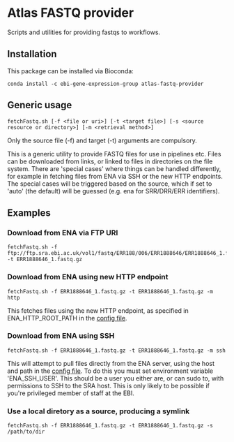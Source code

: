 # Atlas FASTQ provider

Scripts and utilities for providing fastqs to workflows.

## Installation

This package can be installed via Bioconda:

```
conda install -c ebi-gene-expression-group atlas-fastq-provider
```

## Generic usage

```
fetchFastq.sh [-f <file or uri>] [-t <target file>] [-s <source resource or directory>] [-m <retrieval method>]
```

Only the source file (-f) and target (-t) arguments are compulsory. 

This is a generic utility to provide FASTQ files for use in pipelines etc. Files can be downloaded from links, or linked to files in directories on the file system. There are 'special cases' where things can be handled differently, for example in fetching files from ENA via SSH or the new HTTP endpoints. The special cases will be triggered based on the source, which if set to 'auto' (the default) will be guessed (e.g. ena for SRR/DRR/ERR identifiers). 

## Examples

### Download from ENA via FTP URI

```
fetchFastq.sh -f ftp://ftp.sra.ebi.ac.uk/vol1/fastq/ERR188/006/ERR1888646/ERR1888646_1.fastq.gz -t ERR1888646_1.fastq.gz
```

### Download from ENA using new HTTP endpoint

```
fetchFastq.sh -f ERR1888646_1.fastq.gz -t ERR1888646_1.fastq.gz -m http
```

This fetches files using the new HTTP endpoint, as specified in ENA_HTTP_ROOT_PATH in the [config file](atlas-fastq-provider-config.sh).

### Download from ENA using SSH

```
fetchFastq.sh -f ERR1888646_1.fastq.gz -t ERR1888646_1.fastq.gz -m ssh
```

This will attempt to pull files directly from the ENA server, using the host and path in the [config file](atlas-fastq-provider-config.sh). To do this you must set environment variable 'ENA_SSH_USER'. This should be a user you either are, or can sudo to, with permissions to SSH to the SRA host. This is only likely to be possible if you're privileged member of staff at the EBI.

### Use a local diretory as a source, producing a symlink

```
fetchFastq.sh -f ERR1888646_1.fastq.gz -t ERR1888646_1.fastq.gz -s /path/to/dir
```
